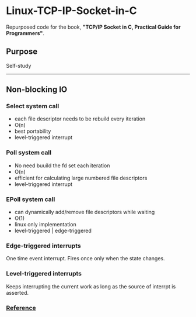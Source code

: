 # Linux-TCP-IP-Socket-in-C
Repurposed code for the book, **"TCP/IP Socket in C, Practical Guide for Programmers"**.

## Purpose
Self-study

---

## Non-blocking IO
### Select system call
  - each file descriptor needs to be rebuild every iteration
  - O(n)
  - best portability
  - level-triggered interrupt
 
### Poll system call
  - No need buuild the fd set each iteration
  - O(n)
  - efficient for calculating large numbered file descriptors
  - level-triggered interrupt

### EPoll system call
  - can dynamically add/remove file descriptors while waiting
  - O(1)
  - linux only implementation
  - level-triggered | edge-triggered

### Edge-triggered interrupts 
One time event interrupt. Fires once only when the state changes.

### Level-triggered interrupts
Keeps interrupting the current work as long as the source of interrpt is asserted.

### [Reference](https://devarea.com/linux-io-multiplexing-select-vs-poll-vs-epoll/)
